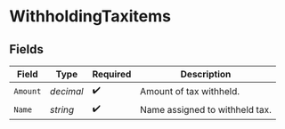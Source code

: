 # WithholdingTaxitems


## Fields

| Field                          | Type                           | Required                       | Description                    |
| ------------------------------ | ------------------------------ | ------------------------------ | ------------------------------ |
| `Amount`                       | *decimal*                      | :heavy_check_mark:             | Amount of tax withheld.        |
| `Name`                         | *string*                       | :heavy_check_mark:             | Name assigned to withheld tax. |